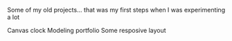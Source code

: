 Some of my old projects... that was my first steps when I was experimenting a lot

Canvas clock
Modeling portfolio
Some resposive layout
